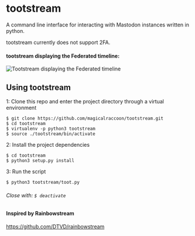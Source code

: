 # tootstream
A command line interface for interacting with Mastodon instances written in python.

tootstream currently does not support 2FA.

#### tootstream displaying the Federated timeline:
![Tootstream displaying the Federated timeline](https://i.imgur.com/HBhhjuV.png)		

## Using tootstream
1: Clone this repo and enter the project directory through a virtual environment
```
$ git clone https://github.com/magicalraccoon/tootstream.git
$ cd tootstream
$ virtualenv -p python3 tootstream
$ source ./tootstream/bin/activate
```
2: Install the project dependencies
```
$ cd tootstream
$ python3 setup.py install
```
3: Run the script
```
$ python3 tootstream/toot.py
```
###### Close with: `$ deactivate`

#### Inspired by Rainbowstream
https://github.com/DTVD/rainbowstream
